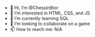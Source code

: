 - 👋 Hi, I’m @Chessin8tor
- 👀 I’m interested in HTML, CSS, and JS
- 🌱 I’m currently learning SQL
- 💞️ I’m looking to collaborate on a game
- 📫 How to reach me: N/A

<!---
Chessin8tor/Chessin8tor is a ✨ special ✨ repository because its `README.md` (this file) appears on your GitHub profile.
You can click the Preview link to take a look at your changes.
--->
